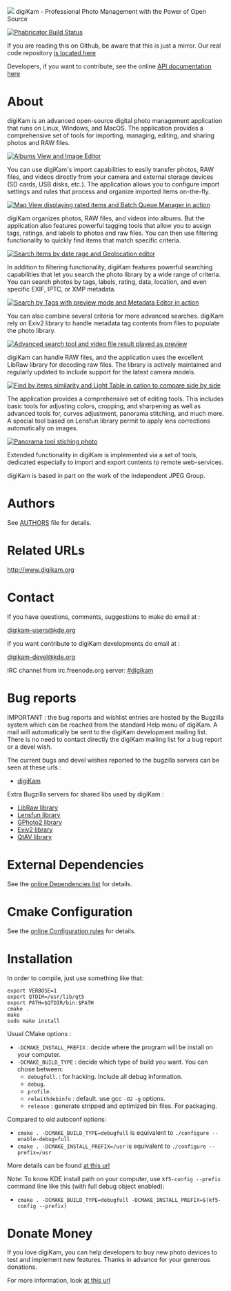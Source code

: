 ![](https://c1.staticflickr.com/1/822/26082076957_5ff0796a99_o.png) digiKam - Professional Photo Management with the Power of Open Source

[![Phabricator Build Status](https://build.kde.org/job/Extragear/job/digikam/job/kf5-qt5%20SUSEQt5.10/badge/icon)](https://build.kde.org/job/Extragear/job/digikam/job/kf5-qt5%20SUSEQt5.10/)

If you are reading this on Github, be aware that this is just a mirror. Our real code repository [is located here](https://invent.kde.org/kde/digikam)

Developers, if you want to contribute, see the online [API documentation here](https://www.digikam.org/api)

# About

digiKam is an advanced open-source digital photo management application that runs on Linux, Windows, and MacOS.
The application provides a comprehensive set of tools for importing, managing, editing, and sharing photos and RAW files.

[![](https://c1.staticflickr.com/5/4216/35354951072_a034561b5e_c.jpg "Albums View and Image Editor")](https://www.flickr.com/photos/digikam/35354951072/)

You can use digiKam's import capabilities to easily transfer photos, RAW files, and videos directly from your camera
and external storage devices (SD cards, USB disks, etc.). The application allows you to configure import settings
and rules that process and organize imported items on-the-fly.

[![](https://c1.staticflickr.com/1/703/32558229094_3d7ec01d3a_c.jpg "Map View displaying rated items and Batch Queue Manager in action")](https://www.flickr.com/photos/digikam/32558229094)

digiKam organizes photos, RAW files, and videos into albums. But the application also features powerful tagging
tools that allow you to assign tags, ratings, and labels to photos and raw files. You can then use filtering
functionality to quickly find items that match specific criteria.

[![](https://c2.staticflickr.com/4/3726/32557269024_ae870b0466_c.jpg "Search items by date rage and Geolocation editor")](https://www.flickr.com/photos/digikam/32557269024)

In addition to filtering functionality, digiKam features powerful searching capabilities that let you search
the photo library by a wide range of criteria. You can search photos by tags, labels, rating, data, location,
and even specific EXIF, IPTC, or XMP metadata.

[![](https://c1.staticflickr.com/1/306/32217007615_db6f9d116a_c.jpg "Search by Tags with preview mode and Metadata Editor in action")](https://www.flickr.com/photos/digikam/32217007615)

You can also combine several criteria for more advanced searches. digiKam rely on Exiv2 library to handle metadata
tag contents from files to populate the photo library.

[![](https://c1.staticflickr.com/5/4795/40743725771_0b69dca743_c.jpg "Advanced search tool and video file result played as preview")](https://www.flickr.com/photos/digikam/40743725771)

digiKam can handle RAW files, and the application uses the excellent LibRaw library for decoding raw files.
The library is actively maintained and regularly updated to include support for the latest camera models.

[![](https://c1.staticflickr.com/1/300/31407487553_a14abd0418_c.jpg "Find by items similarity and Light Table in cation to compare side by side")](https://www.flickr.com/photos/digikam/31407487553)

The application provides a comprehensive set of editing tools. This includes basic tools for adjusting colors,
cropping, and sharpening as well as advanced tools for, curves adjustment, panorama stitching, and much more.
A special tool based on Lensfun library permit to apply lens corrections automatically on images.

[![](https://c1.staticflickr.com/5/4649/40430534662_097b46a270_c.jpg "Panorama tool stiching photo")](https://www.flickr.com/photos/digikam/40474079731)

Extended functionality in digiKam is implemented via a set of tools, dedicated especially to import and export
contents to remote web-services.

digiKam is based in part on the work of the Independent JPEG Group.

# Authors

See [AUTHORS](AUTHORS) file for details.

# Related URLs

http://www.digikam.org

# Contact

If you have questions, comments, suggestions to make do email at :

digikam-users@kde.org

If you want contribute to digiKam developments do email at :

digikam-devel@kde.org

IRC channel from irc.freenode.org server: [#digikam](http://webchat.freenode.net/?channels=digikam)

# Bug reports

IMPORTANT : the bug reports and wishlist entries are hosted by the Bugzilla
system which can be reached from the standard Help menu of digiKam.
A mail will automatically be sent to the digiKam development mailing list.
There is no need to contact directly the digiKam mailing list for a bug report
or a devel wish.

The current bugs and devel wishes reported to the bugzilla servers can be seen at these urls :

* [digiKam](http://bugs.kde.org/buglist.cgi?product=digikam&bug_status=UNCONFIRMED&bug_status=NEW&bug_status=ASSIGNED&bug_status=REOPENED)

Extra Bugzilla servers for shared libs used by digiKam :

* [LibRaw library](https://github.com/LibRaw/LibRaw/issues)
* [Lensfun library](https://sourceforge.net/p/lensfun/_list/tickets)
* [GPhoto2 library](http://gphoto.org/bugs)
* [Exiv2 library](https://github.com/Exiv2/exiv2/issues)
* [QtAV library](https://github.com/wang-bin/QtAV/issues)

# External Dependencies

See the [online Dependencies list](https://www.digikam.org/api/index.html#externaldeps) for details.

# Cmake Configuration

See the [online Configuration rules](https://www.digikam.org/api/index.html#cmakeoptions) for details.

# Installation

In order to compile, just use something like that:

    export VERBOSE=1
    export QTDIR=/usr/lib/qt5
    export PATH=$QTDIR/bin:$PATH
    cmake .
    make
    sudo make install

Usual CMake options :

* `-DCMAKE_INSTALL_PREFIX` : decide where the program will be install on your computer.
* `-DCMAKE_BUILD_TYPE`     : decide which type of build you want. You can chose between:
  * `debugfull`.     : for hacking. Include all debug information.
  * `debug`.
  * `profile`.
  * `relwithdebinfo` : default. use gcc `-O2` `-g` options.
  * `release`        : generate stripped and optimized bin files. For packaging.

Compared to old autoconf options:

* `cmake . -DCMAKE_BUILD_TYPE=debugfull` is equivalent to `./configure --enable-debug=full`
* `cmake . -DCMAKE_INSTALL_PREFIX=/usr`  is equivalent to `./configure --prefix=/usr`

More details can be found [at this url](http://techbase.kde.org/Development/Tutorials/CMake#Environment_Variables)

Note: To know KDE install path on your computer, use `kf5-config --prefix` command line like this (with full debug object enabled):

* `cmake . -DCMAKE_BUILD_TYPE=debugfull -DCMAKE_INSTALL_PREFIX=$(kf5-config --prefix)`

# Donate Money

If you love digiKam, you can help developers to buy new photo devices to test
and implement new features. Thanks in advance for your generous donations.

For more information, look [at this url](https://www.digikam.org/donate/)
